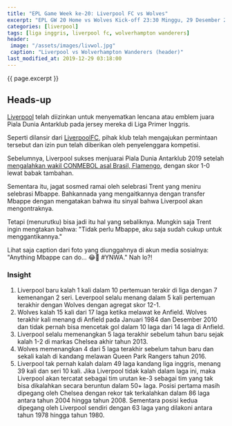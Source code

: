 ```yaml
---
title: "EPL Game Week ke-20: Liverpool FC vs Wolves"
excerpt: "EPL GW 20 Home vs Wolves Kick-off 23:30 Minggu, 29 Desember 2019."
categories: [liverpool]
tags: [liga inggris, liverpool fc, wolverhampton wanderers]
header:
 image: "/assets/images/livwol.jpg"
 caption: "Liverpool vs Wolverhampton Wanderers (header)"
last_modified_at: 2019-12-29 03:18:00
---
```

{{ page.excerpt }}

## Heads-up

[Liverpool](https://www.catetan.pw/liverpool/catatan-tanding-dan-jadwal-streaming/) telah diizinkan untuk menyematkan lencana atau emblem juara Piala Dunia Antarklub pada jersey mereka di Liga Primer Inggris.

Seperti dilansir dari [LiverpoolFC](https://www.liverpoolfc.com/amp/news/first-team/380298-liverpool-to-wear-fifa-champions-badge-against-wolves), pihak klub telah mengajukan permintaan tersebut dan izin pun telah diberikan oleh penyelenggara kompetisi.

Sebelumnya, Liverpool sukses menjuarai Piala Dunia Antarklub 2019 setelah [mengalahkan wakil CONMEBOL asal Brasil, Flamengo](/liverpoo/cwc-vs-flamengo/), dengan skor 1-0 lewat babak tambahan.

Sementara itu, jagat sosmed ramai oleh selebrasi Trent yang meniru selebrasi Mbappe. Bahkannada yang mengaitkannya dengan transfer Mbappe dengan mengatakan bahwa itu sinyal bahwa Liverpool akan mengontraknya.

Tetapi (menurutku) bisa jadi itu hal yang sebaliknya. Mungkin saja Trent ingin mengtakan bahwa: "Tidak perlu Mbappe, aku saja sudah cukup untuk menggantikannya."

Lihat saja caption dari foto yang diunggahnya di akun media sosialnya: "Anything Mbappe can do... 😂🔴 #YNWA." Nah lo?!

### Insight

1. Liverpool baru kalah 1 kali dalam 10 pertemuan terakir di liga dengan 7 kemenangan 2 seri. Leverpool selalu menang dalam 5 kali pertemuan terakhir dengan Wolves dengan agregat skor 12-1.
2. Wolves kalah 15 kali dari 17 laga ketika melawat ke Anfield. Wolves terakhir kali menang di Anfield pada Januari 1984 dan Desember 2010 dan tidak pernah bisa mencetak gol dalam 10 laga dari 14 laga di Anfield.
3. Liverpool selalu memenangkan 5 laga terakhir sebelum tahun baru sejak kalah 1-2 di markas Chelsea akhir tahun 2013.
4. Wolves memenangkan 4 dari 5 laga terakhir sebelum tahun baru dan sekali kalah di kandang melawan Queen Park Rangers tahun 2016.
5. Liverpool tak pernah kalah dalam 49 laga kandang liga inggris, menang 39 kali dan seri 10 kali. Jika Liverpool tidak kalah dalam laga ini, maka Liverpool akan tercatat sebagai tim urutan ke-3 sebagai tim yang tak bisa dikalahkan secara beruntun dalam 50+ laga. Posisi pertama masih dipegang oleh Chelsea dengan rekor tak terkalahkan dalam 86 laga antara tahun 2004 hingga tahun 2008. Sementara posisi kedua dipegang oleh Liverpool sendiri dengan 63 laga yang dilakoni antara tahun 1978 hingga tahun 1980.

